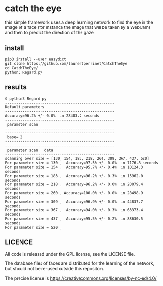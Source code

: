 #  catch the eye

this simple framework uses a deep learning network to find the eye in the image of a face (for instance the image that will be taken by a WebCam) and then to predict the direction of the gaze

## install

````
pip3 install --user easydict
git clone https://github.com/laurentperrinet/CatchTheEye
cd CatchTheEye/
python3 Regard.py
````

## results

````
$ python3 Regard.py
--------------------------------------------------
Default parameters
--------------------------------------------------
Accuracy=96.2% +/- 0.0%  in 28483.2 seconds
--------------------------------------------------
 parameter scan
--------------------------------------------------
--------------------------------------------------
 base= 2
--------------------------------------------------
--------------------------------------------------
 parameter scan : data
--------------------------------------------------
scanning over size = [130, 154, 183, 218, 260, 309, 367, 437, 520]
For parameter size = 130 ,  Accuracy=97.5% +/- 0.0%  in 7176.8 seconds
For parameter size = 154 ,  Accuracy=95.7% +/- 0.4%  in 10124.3 seconds
For parameter size = 183 ,  Accuracy=96.2% +/- 0.3%  in 15962.0 seconds
For parameter size = 218 ,  Accuracy=96.2% +/- 0.0%  in 20079.4 seconds
For parameter size = 260 , Accuracy=100.0% +/- 0.0%  in 28498.9 seconds
For parameter size = 309 ,  Accuracy=96.9% +/- 0.0%  in 44837.7 seconds
For parameter size = 367 ,  Accuracy=94.0% +/- 0.3%  in 63373.4 seconds
For parameter size = 437 ,  Accuracy=95.5% +/- 0.2%  in 88630.5 seconds
For parameter size = 520 ,

````

## LICENCE

All code is released under the GPL license, see the LICENSE file.

The database files of faces are distributed for the learning of the network, but should not be re-used outside this repository.

The precise license is https://creativecommons.org/licenses/by-nc-nd/4.0/
